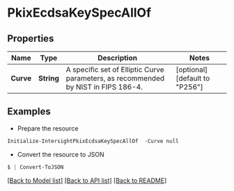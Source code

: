 # PkixEcdsaKeySpecAllOf
## Properties

Name | Type | Description | Notes
------------ | ------------- | ------------- | -------------
**Curve** | **String** | A specific set of Elliptic Curve parameters, as recommended by NIST in FIPS 186-4. | [optional] [default to "P256"]

## Examples

- Prepare the resource
```powershell
Initialize-IntersightPkixEcdsaKeySpecAllOf  -Curve null
```

- Convert the resource to JSON
```powershell
$ | Convert-ToJSON
```

[[Back to Model list]](../README.md#documentation-for-models) [[Back to API list]](../README.md#documentation-for-api-endpoints) [[Back to README]](../README.md)

